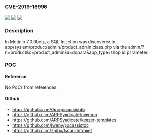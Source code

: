 ### [CVE-2019-16996](https://cve.mitre.org/cgi-bin/cvename.cgi?name=CVE-2019-16996)
![](https://img.shields.io/static/v1?label=Product&message=n%2Fa&color=blue)
![](https://img.shields.io/static/v1?label=Version&message=n%2Fa&color=blue)
![](https://img.shields.io/static/v1?label=Vulnerability&message=n%2Fa&color=brighgreen)

### Description

In Metinfo 7.0.0beta, a SQL Injection was discovered in app/system/product/admin/product_admin.class.php via the admin/?n=product&c=product_admin&a=dopara&app_type=shop id parameter.

### POC

#### Reference
No PoCs from references.

#### Github
- https://github.com/0ps/pocassistdb
- https://github.com/ARPSyndicate/cvemon
- https://github.com/ARPSyndicate/kenzer-templates
- https://github.com/jweny/pocassistdb
- https://github.com/zhibx/fscan-Intranet

